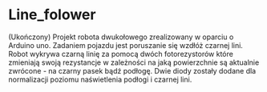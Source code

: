 # Line_folower
(Ukończony) Projekt robota dwukołowego zrealizowany w oparciu o Arduino uno. Zadaniem pojazdu jest poruszanie się wzdłóż czarnej lini. Robot wykrywa czarną linię za pomocą dwóch fotorezystorów które zmieniają swoją rezystancje w zależności na jaką powierzchnie są aktualnie zwrócone - na czarny pasek bądź podłogę. Dwie diody zostały dodane dla normalizacji poziomu naświetlenia podłogi i czarnej lini.
